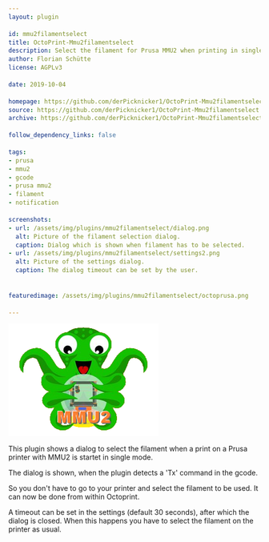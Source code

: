 ```yaml
---
layout: plugin

id: mmu2filamentselect
title: OctoPrint-Mmu2filamentselect
description: Select the filament for Prusa MMU2 when printing in single mode.
author: Florian Schütte
license: AGPLv3

date: 2019-10-04

homepage: https://github.com/derPicknicker1/OctoPrint-Mmu2filamentselect
source: https://github.com/derPicknicker1/OctoPrint-Mmu2filamentselect
archive: https://github.com/derPicknicker1/OctoPrint-Mmu2filamentselect/archive/master.zip

follow_dependency_links: false

tags:
- prusa
- mmu2
- gcode
- prusa mmu2
- filament
- notification

screenshots:
- url: /assets/img/plugins/mmu2filamentselect/dialog.png
  alt: Picture of the filament selection dialog.
  caption: Dialog which is shown when filament has to be selected.
- url: /assets/img/plugins/mmu2filamentselect/settings2.png
  alt: Picture of the settings dialog.
  caption: The dialog timeout can be set by the user.


featuredimage: /assets/img/plugins/mmu2filamentselect/octoprusa.png

---
```


![logo](/assets/img/plugins/mmu2filamentselect/octoprusa.png)

This plugin shows a dialog to select the filament when a print on a Prusa printer with MMU2 is startet in single mode.

The dialog is shown, when the plugin detects a 'Tx' command in the gcode.

So you don't have to go to your printer and select the filament to be used. It can now be done from within Octoprint.

A timeout can be set in the settings (default 30 seconds), after which the dialog is closed. When this happens you have to select the filament on the printer as usual.
